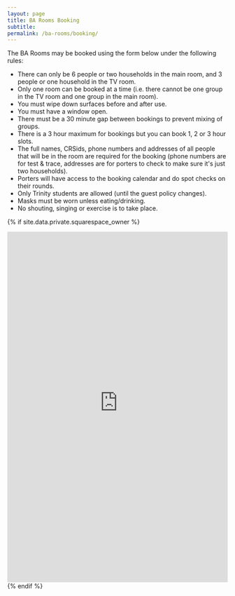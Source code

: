 ```yaml
---
layout: page
title: BA Rooms Booking
subtitle:
permalink: /ba-rooms/booking/
---
```


The BA Rooms may be booked using the form below under the following rules:

* There can only be 6 people or two households in the main room, and 3 people or one household in the TV room.
* Only one room can be booked at a time (i.e. there cannot be one group in the TV room and one group in the main room).
* You must wipe down surfaces before and after use.
* You must have a window open.
* There must be a 30 minute gap between bookings to prevent mixing of groups.
* There is a 3 hour maximum for bookings but you can book 1, 2 or 3 hour slots.
* The full names, CRSids, phone numbers and addresses of all people that will be in the room are required for the booking (phone numbers are for test & trace, addresses are for porters to check to make sure it's just two households).
* Porters will have access to the booking calendar and do spot checks on their rounds.
* Only Trinity students are allowed (until the guest policy changes).
* Masks must be worn unless eating/drinking.
* No shouting, singing or exercise is to take place.

{% if site.data.private.squarespace_owner %}
<iframe src="https://app.squarespacescheduling.com/schedule.php?owner={{ site.data.private.squarespace_owner }}" title="BA Rooms Booking" width="100%" height="800" frameBorder="0"></iframe>
<script src="https://embed.acuityscheduling.com/js/embed.js" type="text/javascript"></script>
{% endif %}
